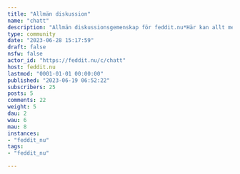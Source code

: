 ```yaml
---
title: "Allmän diskussion" 
name: "chatt"
description: "Allmän diskussionsgemenskap för feddit.nu*Här kan allt mellan himmer och jord diskuteras och fredagslämmlar presenteras. Här kan du vara dig själv för en stund.***Regler**- Här gäller allmän frihet under ansvar.- Använd god ton och var respektfull mot andra användare.Behandla andra som du vill bli behandlad.- Direkta personpåhopp samt hot accepteras inte.- Alla yttrande och former av diskriminering, sexism och rasism är sträng förbjudet."
type: community
date: "2023-06-28 15:17:59"
draft: false
nsfw: false
actor_id: "https://feddit.nu/c/chatt"
host: feddit.nu
lastmod: "0001-01-01 00:00:00"
published: "2023-06-19 06:52:22"
subscribers: 25
posts: 5
comments: 22
weight: 5
dau: 2
wau: 6
mau: 8
instances:
- "feddit_nu"
tags: 
- "feddit_nu"

---
```

